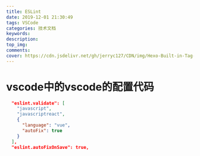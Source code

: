 ```yaml
---
title: ESLint
date: 2019-12-01 21:30:49
tags: VSCode
categories: 技术文档
keywords: 
description: 
top_img: 
comments: 
cover: https://cdn.jsdelivr.net/gh/jerryc127/CDN/img/Hexo-Built-in-Tag-Plugins-COVER.png
---
```


# vscode中的vscode的配置代码

```json
  "eslint.validate": [
    "javascript",
    "javascriptreact",
    {
      "language": "vue",
      "autoFix": true
    }
  ],
  "eslint.autoFixOnSave": true,
```